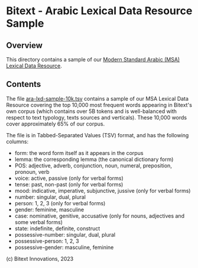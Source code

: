 Bitext - Arabic Lexical Data Resource Sample
============================================

Overview
--------
This directory contains a sample of our [Modern Standard Arabic (MSA) Lexical Data Resource](https://www.bitext.com/arabic-lexical-data/).

Contents
--------
The file [ara-lxd-sample-10k.tsv](ara-lxd-sample-10k.tsv) contains a sample of our MSA Lexical Data Resource covering the top 10,000 most frequent words appearing in Bitext's own corpus (which contains over 5B tokens and is well-balanced with respect to text typology, texts sources and verticals). These 10,000 words cover approximately 65% of our corpus.

The file is in Tabbed-Separated Values (TSV) format, and has the following columns:
- form: the word form itself as it appears in the corpus
- lemma: the corresponding lemma (the canonical dictionary form)
- POS: adjective, adverb, conjunction, noun, numeral, preposition, pronoun, verb
- voice: active, passive (only for verbal forms)
- tense: past, non-past (only for verbal forms)
- mood: indicative, imperative, subjunctive, jussive (only for verbal forms)
- number: singular, dual, plural
- person: 1, 2, 3 (only for verbal forms)
- gender: feminine, masculine
- case: nominative, genitive, accusative (only for nouns, adjectives and some verbal forms)
- state: indefinite, definite, construct
- possessive-number: singular, dual, plural
- possessive-person: 1, 2, 3
- possessive-gender: masculine, feminine

(c) Bitext Innovations, 2023
